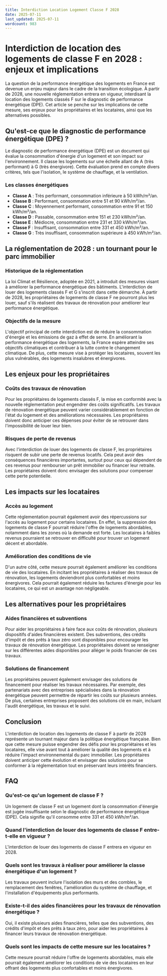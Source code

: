```yaml
---
title: Interdiction Location Logement Classe F 2028
date: 2025-07-11
last_updated: 2025-07-11
wordcount: 983
---
```


# Interdiction de location des logements de classe F en 2028 : enjeux et implications

La question de la performance énergétique des logements en France est devenue un enjeu majeur dans le cadre de la transition écologique. À partir de 2028, une nouvelle réglementation entrera en vigueur, interdisant la location des logements classés F sur le diagnostic de performance énergétique (DPE). Cet article se penche sur les implications de cette mesure, ses enjeux pour les propriétaires et les locataires, ainsi que les alternatives possibles.

## Qu'est-ce que le diagnostic de performance énergétique (DPE) ?

Le diagnostic de performance énergétique (DPE) est un document qui évalue la consommation d'énergie d'un logement et son impact sur l'environnement. Il classe les logements sur une échelle allant de A (très performant) à G (très énergivore). Cette évaluation prend en compte divers critères, tels que l'isolation, le système de chauffage, et la ventilation.

### Les classes énergétiques

- **Classe A** : Très performant, consommation inférieure à 50 kWh/m²/an.
- **Classe B** : Performant, consommation entre 51 et 90 kWh/m²/an.
- **Classe C** : Moyennement performant, consommation entre 91 et 150 kWh/m²/an.
- **Classe D** : Passable, consommation entre 151 et 230 kWh/m²/an.
- **Classe E** : Médiocre, consommation entre 231 et 330 kWh/m²/an.
- **Classe F** : Insuffisant, consommation entre 331 et 450 kWh/m²/an.
- **Classe G** : Très insuffisant, consommation supérieure à 450 kWh/m²/an.

## La réglementation de 2028 : un tournant pour le parc immobilier

### Historique de la réglementation

La loi Climat et Résilience, adoptée en 2021, a introduit des mesures visant à améliorer la performance énergétique des bâtiments. L'interdiction de louer des logements classés F et G s'inscrit dans cette démarche. À partir de 2028, les propriétaires de logements de classe F ne pourront plus les louer, sauf s'ils réalisent des travaux de rénovation pour améliorer leur performance énergétique.

### Objectifs de la mesure

L'objectif principal de cette interdiction est de réduire la consommation d'énergie et les émissions de gaz à effet de serre. En améliorant la performance énergétique des logements, la France espère atteindre ses objectifs climatiques et contribuer à la lutte contre le changement climatique. De plus, cette mesure vise à protéger les locataires, souvent les plus vulnérables, des logements insalubres et énergivores.

## Les enjeux pour les propriétaires

### Coûts des travaux de rénovation

Pour les propriétaires de logements classés F, la mise en conformité avec la nouvelle réglementation peut engendrer des coûts significatifs. Les travaux de rénovation énergétique peuvent varier considérablement en fonction de l'état du logement et des améliorations nécessaires. Les propriétaires doivent donc anticiper ces dépenses pour éviter de se retrouver dans l'impossibilité de louer leur bien.

### Risques de perte de revenus

Avec l'interdiction de louer des logements de classe F, les propriétaires risquent de subir une perte de revenus locatifs. Cela peut avoir des conséquences financières importantes, surtout pour ceux qui dépendent de ces revenus pour rembourser un prêt immobilier ou financer leur retraite. Les propriétaires doivent donc envisager des solutions pour compenser cette perte potentielle.

## Les impacts sur les locataires

### Accès au logement

Cette réglementation pourrait également avoir des répercussions sur l'accès au logement pour certains locataires. En effet, la suppression des logements de classe F pourrait réduire l'offre de logements abordables, notamment dans les zones où la demande est forte. Les locataires à faibles revenus pourraient se retrouver en difficulté pour trouver un logement décent et abordable.

### Amélioration des conditions de vie

D'un autre côté, cette mesure pourrait également améliorer les conditions de vie des locataires. En incitant les propriétaires à réaliser des travaux de rénovation, les logements deviendront plus confortables et moins énergivores. Cela pourrait également réduire les factures d'énergie pour les locataires, ce qui est un avantage non négligeable.

## Les alternatives pour les propriétaires

### Aides financières et subventions

Pour aider les propriétaires à faire face aux coûts de rénovation, plusieurs dispositifs d'aides financières existent. Des subventions, des crédits d'impôt et des prêts à taux zéro sont disponibles pour encourager les travaux de rénovation énergétique. Les propriétaires doivent se renseigner sur les différentes aides disponibles pour alléger le poids financier de ces travaux.

### Solutions de financement

Les propriétaires peuvent également envisager des solutions de financement pour réaliser les travaux nécessaires. Par exemple, des partenariats avec des entreprises spécialisées dans la rénovation énergétique peuvent permettre de répartir les coûts sur plusieurs années. De plus, certaines entreprises proposent des solutions clé en main, incluant l'audit énergétique, les travaux et le suivi.

## Conclusion

L'interdiction de location des logements de classe F à partir de 2028 représente un tournant majeur dans la politique énergétique française. Bien que cette mesure puisse engendrer des défis pour les propriétaires et les locataires, elle vise avant tout à améliorer la qualité des logements et à réduire l'impact environnemental du parc immobilier. Les propriétaires doivent anticiper cette évolution et envisager des solutions pour se conformer à la réglementation tout en préservant leurs intérêts financiers.

## FAQ

### Qu'est-ce qu'un logement de classe F ?

Un logement de classe F est un logement dont la consommation d'énergie est jugée insuffisante selon le diagnostic de performance énergétique (DPE). Cela signifie qu'il consomme entre 331 et 450 kWh/m²/an.

### Quand l'interdiction de louer des logements de classe F entre-t-elle en vigueur ?

L'interdiction de louer des logements de classe F entrera en vigueur en 2028.

### Quels sont les travaux à réaliser pour améliorer la classe énergétique d'un logement ?

Les travaux peuvent inclure l'isolation des murs et des combles, le remplacement des fenêtres, l'amélioration du système de chauffage, et l'installation d'équipements plus performants.

### Existe-t-il des aides financières pour les travaux de rénovation énergétique ?

Oui, il existe plusieurs aides financières, telles que des subventions, des crédits d'impôt et des prêts à taux zéro, pour aider les propriétaires à financer leurs travaux de rénovation énergétique.

### Quels sont les impacts de cette mesure sur les locataires ?

Cette mesure pourrait réduire l'offre de logements abordables, mais elle pourrait également améliorer les conditions de vie des locataires en leur offrant des logements plus confortables et moins énergivores.